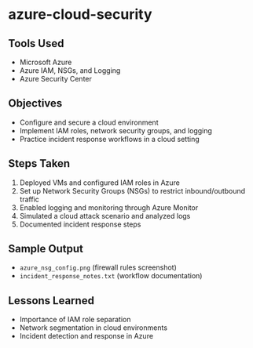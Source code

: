 # azure-cloud-security
## Tools Used
- Microsoft Azure
- Azure IAM, NSGs, and Logging
- Azure Security Center

## Objectives
- Configure and secure a cloud environment
- Implement IAM roles, network security groups, and logging
- Practice incident response workflows in a cloud setting

## Steps Taken
1. Deployed VMs and configured IAM roles in Azure
2. Set up Network Security Groups (NSGs) to restrict inbound/outbound traffic
3. Enabled logging and monitoring through Azure Monitor
4. Simulated a cloud attack scenario and analyzed logs
5. Documented incident response steps

## Sample Output
- `azure_nsg_config.png` (firewall rules screenshot)
- `incident_response_notes.txt` (workflow documentation)

## Lessons Learned
- Importance of IAM role separation
- Network segmentation in cloud environments
- Incident detection and response in Azure
